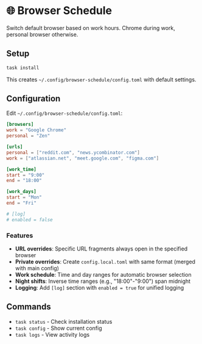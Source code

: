 # 🌐 Browser Schedule

Switch default browser based on work hours. Chrome during work, personal browser otherwise.

## Setup

```sh
task install
```

This creates `~/.config/browser-schedule/config.toml` with default settings.

## Configuration

Edit `~/.config/browser-schedule/config.toml`:

```toml
[browsers]
work = "Google Chrome"
personal = "Zen"

[urls]
personal = ["reddit.com", "news.ycombinator.com"]
work = ["atlassian.net", "meet.google.com", "figma.com"]

[work_time]
start = "9:00"
end = "18:00"

[work_days]
start = "Mon"
end = "Fri"

# [log]
# enabled = false
```

### Features

- **URL overrides**: Specific URL fragments always open in the specified browser
- **Private overrides**: Create `config.local.toml` with same format (merged with main config)
- **Work schedule**: Time and day ranges for automatic browser selection
- **Night shifts**: Inverse time ranges (e.g., "18:00"-"9:00") span midnight
- **Logging**: Add `[log]` section with `enabled = true` for unified logging

## Commands

- `task status` - Check installation status
- `task config` - Show current config
- `task logs` - View activity logs
